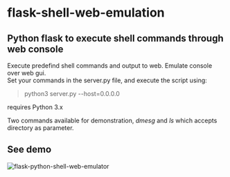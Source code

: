 # flask-shell-web-emulation
## Python flask to execute shell commands through web console

Execute predefind shell commands and output to web. Emulate console over web gui.  
Set your commands in the server.py file, and execute the script using:  
> python3 server.py --host=0.0.0.0

requires Python 3.x  

Two commands available for demonstration, *dmesg* and *ls* which accepts directory as parameter.  

## See demo
![flask-python-shell-web-emulator](https://user-images.githubusercontent.com/640643/57008539-8c83fe00-6bf9-11e9-8f25-e812467d8b96.gif)
